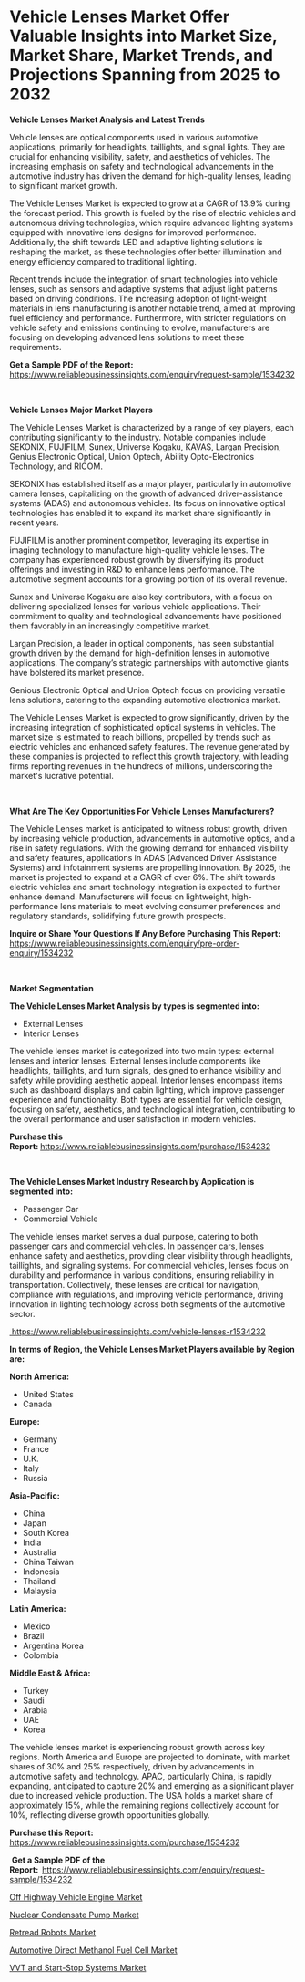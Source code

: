 <p><h1>Vehicle Lenses Market Offer Valuable Insights into Market Size, Market Share, Market Trends, and Projections Spanning from 2025 to 2032</h1></p><p><strong>Vehicle Lenses Market Analysis and Latest Trends</strong></p>
<p><p>Vehicle lenses are optical components used in various automotive applications, primarily for headlights, taillights, and signal lights. They are crucial for enhancing visibility, safety, and aesthetics of vehicles. The increasing emphasis on safety and technological advancements in the automotive industry has driven the demand for high-quality lenses, leading to significant market growth.</p><p>The Vehicle Lenses Market is expected to grow at a CAGR of 13.9% during the forecast period. This growth is fueled by the rise of electric vehicles and autonomous driving technologies, which require advanced lighting systems equipped with innovative lens designs for improved performance. Additionally, the shift towards LED and adaptive lighting solutions is reshaping the market, as these technologies offer better illumination and energy efficiency compared to traditional lighting.</p><p>Recent trends include the integration of smart technologies into vehicle lenses, such as sensors and adaptive systems that adjust light patterns based on driving conditions. The increasing adoption of light-weight materials in lens manufacturing is another notable trend, aimed at improving fuel efficiency and performance. Furthermore, with stricter regulations on vehicle safety and emissions continuing to evolve, manufacturers are focusing on developing advanced lens solutions to meet these requirements.</p></p>
<p><strong>Get a Sample PDF of the Report:&nbsp;</strong> <a href="https://www.reliablebusinessinsights.com/enquiry/request-sample/1534232?utm_campaign=2242&utm_medium=2&utm_source=Github&utm_content=ia&utm_term=30032025&utm_id=vehicle-lenses">https://www.reliablebusinessinsights.com/enquiry/request-sample/1534232</a></p>
<p>&nbsp;</p>
<p><strong>Vehicle Lenses Major Market Players</strong></p>
<p><p>The Vehicle Lenses Market is characterized by a range of key players, each contributing significantly to the industry. Notable companies include SEKONIX, FUJIFILM, Sunex, Universe Kogaku, KAVAS, Largan Precision, Genius Electronic Optical, Union Optech, Ability Opto-Electronics Technology, and RICOM.</p><p>SEKONIX has established itself as a major player, particularly in automotive camera lenses, capitalizing on the growth of advanced driver-assistance systems (ADAS) and autonomous vehicles. Its focus on innovative optical technologies has enabled it to expand its market share significantly in recent years.</p><p>FUJIFILM is another prominent competitor, leveraging its expertise in imaging technology to manufacture high-quality vehicle lenses. The company has experienced robust growth by diversifying its product offerings and investing in R&D to enhance lens performance. The automotive segment accounts for a growing portion of its overall revenue.</p><p>Sunex and Universe Kogaku are also key contributors, with a focus on delivering specialized lenses for various vehicle applications. Their commitment to quality and technological advancements have positioned them favorably in an increasingly competitive market.</p><p>Largan Precision, a leader in optical components, has seen substantial growth driven by the demand for high-definition lenses in automotive applications. The company’s strategic partnerships with automotive giants have bolstered its market presence.</p><p>Genious Electronic Optical and Union Optech focus on providing versatile lens solutions, catering to the expanding automotive electronics market. </p><p>The Vehicle Lenses Market is expected to grow significantly, driven by the increasing integration of sophisticated optical systems in vehicles. The market size is estimated to reach billions, propelled by trends such as electric vehicles and enhanced safety features. The revenue generated by these companies is projected to reflect this growth trajectory, with leading firms reporting revenues in the hundreds of millions, underscoring the market's lucrative potential.</p></p>
<p>&nbsp;</p>
<p><strong>What Are The Key Opportunities For Vehicle Lenses Manufacturers?</strong></p>
<p><p>The Vehicle Lenses market is anticipated to witness robust growth, driven by increasing vehicle production, advancements in automotive optics, and a rise in safety regulations. With the growing demand for enhanced visibility and safety features, applications in ADAS (Advanced Driver Assistance Systems) and infotainment systems are propelling innovation. By 2025, the market is projected to expand at a CAGR of over 6%. The shift towards electric vehicles and smart technology integration is expected to further enhance demand. Manufacturers will focus on lightweight, high-performance lens materials to meet evolving consumer preferences and regulatory standards, solidifying future growth prospects.</p></p>
<p><strong>Inquire or Share Your Questions If Any Before Purchasing This Report:</strong> <a href="https://www.reliablebusinessinsights.com/enquiry/pre-order-enquiry/1534232?utm_campaign=2242&utm_medium=2&utm_source=Github&utm_content=ia&utm_term=30032025&utm_id=vehicle-lenses">https://www.reliablebusinessinsights.com/enquiry/pre-order-enquiry/1534232</a></p>
<p>&nbsp;</p>
<p><strong>Market Segmentation</strong></p>
<p><strong>The Vehicle Lenses Market Analysis by types is segmented into:</strong></p>
<p><ul><li>External Lenses</li><li>Interior Lenses</li></ul></p>
<p><p>The vehicle lenses market is categorized into two main types: external lenses and interior lenses. External lenses include components like headlights, taillights, and turn signals, designed to enhance visibility and safety while providing aesthetic appeal. Interior lenses encompass items such as dashboard displays and cabin lighting, which improve passenger experience and functionality. Both types are essential for vehicle design, focusing on safety, aesthetics, and technological integration, contributing to the overall performance and user satisfaction in modern vehicles.</p></p>
<p><strong>Purchase this Report:&nbsp;</strong><a href="https://www.reliablebusinessinsights.com/purchase/1534232?utm_campaign=2242&utm_medium=2&utm_source=Github&utm_content=ia&utm_term=30032025&utm_id=vehicle-lenses">https://www.reliablebusinessinsights.com/purchase/1534232</a></p>
<p>&nbsp;</p>
<p><strong>The Vehicle Lenses Market Industry Research by Application is segmented into:</strong></p>
<p><ul><li>Passenger Car</li><li>Commercial Vehicle</li></ul></p>
<p><p>The vehicle lenses market serves a dual purpose, catering to both passenger cars and commercial vehicles. In passenger cars, lenses enhance safety and aesthetics, providing clear visibility through headlights, taillights, and signaling systems. For commercial vehicles, lenses focus on durability and performance in various conditions, ensuring reliability in transportation. Collectively, these lenses are critical for navigation, compliance with regulations, and improving vehicle performance, driving innovation in lighting technology across both segments of the automotive sector.</p></p>
<p><a href="https://www.reliablebusinessinsights.com/vehicle-lenses-r1534232?utm_campaign=2242&utm_medium=2&utm_source=Github&utm_content=ia&utm_term=30032025&utm_id=vehicle-lenses">&nbsp;https://www.reliablebusinessinsights.com/vehicle-lenses-r1534232</a></p>
<p><strong>In terms of Region, the Vehicle Lenses Market Players available by Region are:</strong></p>
<p>
    <p> <strong> North America: </strong>
        <ul>
            <li>United States</li>
            <li>Canada</li>
        </ul>
        </p> 
    <p> <strong> Europe: </strong>
        <ul>
            <li>Germany</li>
            <li>France</li>
            <li>U.K.</li>
            <li>Italy</li>
            <li>Russia</li>
        </ul>
        </p> 
    <p> <strong> Asia-Pacific: </strong>
        <ul>
            <li>China</li>
            <li>Japan</li>
            <li>South Korea</li>
            <li>India</li>
            <li>Australia</li>
            <li>China Taiwan</li>
            <li>Indonesia</li>
            <li>Thailand</li>
            <li>Malaysia</li>
        </ul>
        </p> 
    <p> <strong> Latin America: </strong>
        <ul>
            <li>Mexico</li>
            <li>Brazil</li>
            <li>Argentina Korea</li>
            <li>Colombia</li>
        </ul>
        </p> 
    <p> <strong> Middle East & Africa: </strong>
        <ul>
            <li>Turkey</li>
            <li>Saudi</li>
            <li>Arabia</li>
            <li>UAE</li>
            <li>Korea</li>
        </ul>
    </p>
    </p>
<p><p>The vehicle lenses market is experiencing robust growth across key regions. North America and Europe are projected to dominate, with market shares of 30% and 25% respectively, driven by advancements in automotive safety and technology. APAC, particularly China, is rapidly expanding, anticipated to capture 20% and emerging as a significant player due to increased vehicle production. The USA holds a market share of approximately 15%, while the remaining regions collectively account for 10%, reflecting diverse growth opportunities globally.</p></p>
<p><strong>Purchase this Report: </strong><a href="https://www.reliablebusinessinsights.com/purchase/1534232?utm_campaign=2242&utm_medium=2&utm_source=Github&utm_content=ia&utm_term=30032025&utm_id=vehicle-lenses">https://www.reliablebusinessinsights.com/purchase/1534232</a></p>
<p>&nbsp;<strong>Get a Sample PDF of the Report:&nbsp;&nbsp;</strong><a href="https://www.reliablebusinessinsights.com/enquiry/request-sample/1534232?utm_campaign=2242&utm_medium=2&utm_source=Github&utm_content=ia&utm_term=30032025&utm_id=vehicle-lenses">https://www.reliablebusinessinsights.com/enquiry/request-sample/1534232</a></p>
<p><strong></strong></p>
<p><p><a href="https://github.com/marfosamiko7/Market-Research-Report-List-1/blob/main/off-highway-vehicle-engine-market.md?utm_campaign=2242&utm_medium=2&utm_source=Github&utm_content=ia&utm_term=30032025&utm_id=vehicle-lenses">Off Highway Vehicle Engine Market</a></p><p><a href="https://www.linkedin.com/pulse/global-nuclear-condensate-pump-market-research-report-forecasted-moasf?utm_campaign=2242&utm_medium=2&utm_source=Github&utm_content=ia&utm_term=30032025&utm_id=vehicle-lenses">Nuclear Condensate Pump Market</a></p><p><a href="https://www.linkedin.com/pulse/projected-revenue-growth-retread-robots-market-129-cagr-2025-c8ine?utm_campaign=2242&utm_medium=2&utm_source=Github&utm_content=ia&utm_term=30032025&utm_id=vehicle-lenses">Retread Robots Market</a></p><p><a href="https://github.com/bawksmaedamu/Market-Research-Report-List-1/blob/main/automotive-direct-methanol-fuel-cell-market.md?utm_campaign=2242&utm_medium=2&utm_source=Github&utm_content=ia&utm_term=30032025&utm_id=vehicle-lenses">Automotive Direct Methanol Fuel Cell Market</a></p><p><a href="https://www.linkedin.com/pulse/comprehensive-overview-vvt-start-stop-systems-market-size-rqsxe?utm_campaign=2242&utm_medium=2&utm_source=Github&utm_content=ia&utm_term=30032025&utm_id=vehicle-lenses">VVT and Start-Stop Systems Market</a></p></p>
